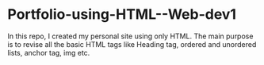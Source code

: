 # Portfolio-using-HTML--Web-dev1

In this repo, I created my personal site using only HTML. The main purpose is to revise all the basic HTML tags like Heading tag, ordered and unordered lists, anchor tag, img etc.
